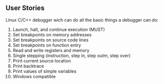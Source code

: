 User Stories
---

Linux C/C++ debugger wich can do all the basic things a debugger can do:

1. Launch, halt, and continue execution (MUST)
2. Set breakpoints on memory addresses
3. Set breakpoints on source code lines
4. Set breakpoints on function entry
5. Read and write registers and memory
6. Single stepping (instruction, step in, step outm, step over)
7. Print current source location
8. Print backtrace
9. Print values of simple variables
10. Windows compatible
